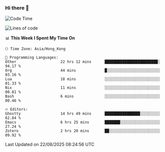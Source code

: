 ### Hi there 👋

<!--
**nicehiro/nicehiro** is a ✨ _special_ ✨ repository because its `README.md` (this file) appears on your GitHub profile.

Here are some ideas to get you started:

- 🔭 I’m currently working on ...
- 🌱 I’m currently learning ...
- 👯 I’m looking to collaborate on ...
- 🤔 I’m looking for help with ...
- 💬 Ask me about ...
- 📫 How to reach me: ...
- 😄 Pronouns: ...
- ⚡ Fun fact: ...
-->

<!--START_SECTION:waka-->
![Code Time](http://img.shields.io/badge/Code%20Time-926%20hrs%2058%20mins-blue)

![Lines of code](https://img.shields.io/badge/From%20Hello%20World%20I%27ve%20Written-1.8%20million%20lines%20of%20code-blue)

📊 **This Week I Spent My Time On** 

```text
🕑︎ Time Zone: Asia/Hong_Kong

💬 Programming Languages: 
Other                    22 hrs 12 mins      ████████████████████████░   94.17 % 
Org                      44 mins             █░░░░░░░░░░░░░░░░░░░░░░░░   03.16 % 
Lua                      18 mins             ░░░░░░░░░░░░░░░░░░░░░░░░░   01.33 % 
Nix                      11 mins             ░░░░░░░░░░░░░░░░░░░░░░░░░   00.81 % 
Bash                     6 mins              ░░░░░░░░░░░░░░░░░░░░░░░░░   00.46 % 

🔥 Editors: 
Ghostty                  14 hrs 49 mins      ████████████████░░░░░░░░░   62.84 % 
Emacs                    6 hrs 25 mins       ███████░░░░░░░░░░░░░░░░░░   27.24 % 
Zotero                   2 hrs 20 mins       ██░░░░░░░░░░░░░░░░░░░░░░░   09.92 % 
```


 Last Updated on 22/08/2025 08:24:56 UTC
<!--END_SECTION:waka-->
